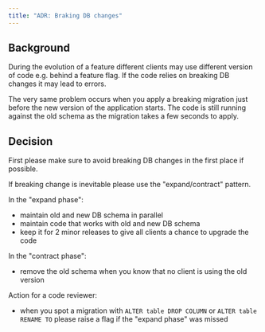 ```yaml
---
title: "ADR: Braking DB changes"
---
```


## Background

During the evolution of a feature different clients may use different version of code e.g. behind a feature flag.
If the code relies on breaking DB changes it may lead to errors.

The very same problem occurs when you apply a breaking migration just before the new version of the application starts. The code is still running 
against the old schema as the migration takes a few seconds to apply.

## Decision

First please make sure to avoid breaking DB changes in the first place if possible.

If breaking change is inevitable please use the "expand/contract" pattern. 

In the "expand phase":
* maintain old and new DB schema in parallel
* maintain code that works with old and new DB schema
* keep it for 2 minor releases to give all clients a chance to upgrade the code

In the "contract phase":
* remove the old schema when you know that no client is using the old version

Action for a code reviewer:
* when you spot a migration with `ALTER table DROP COLUMN` or `ALTER table RENAME TO` please raise a flag if the "expand phase" was missed
